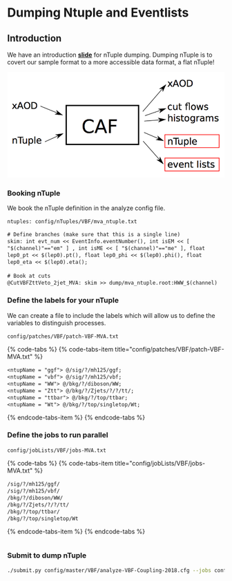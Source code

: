 # Dumping Ntuple and Eventlists

## Introduction

We have an introduction [**slide**](https://indico.cern.ch/event/771763/contributions/3207862/attachments/1767975/2871431/sauerburger2018-12-10_dump.pdf) for nTuple dumping. Dumping nTuple is to covert our sample format to a more accessible data format, a flat nTuple!

![Description from Frank Sauerburger&apos;s slide ](../../../../../.gitbook/assets/ying-mu-kuai-zhao-20190130-xia-wu-4.20.15.png)

### Booking nTuple

We book the nTuple definition in the analyze config file.

```text
ntuples: config/nTuples/VBF/mva_ntuple.txt
```

```text
# Define branches (make sure that this is a single line)
skim: int evt_num << EventInfo.eventNumber(), int isEM << [ "$(channel)"=="em" ] , int isME << [ "$(channel)"=="me" ], float lep0_pt << $(lep0).pt(), float lep0_phi << $(lep0).phi(), float lep0_eta << $(lep0).eta();

# Book at cuts
@CutVBFZttVeto_2jet_MVA: skim >> dump/mva_ntuple.root:HWW_$(channel)
```

### Define the labels for your nTuple

We can create a file to include the labels which will allow us to define the variables to distinguish processes.

```text
config/patches/VBF/patch-VBF-MVA.txt
```

{% code-tabs %}
{% code-tabs-item title="config/patches/VBF/patch-VBF-MVA.txt" %}
```text
<ntupName = "ggf"> @/sig/?/mh125/ggf;
<ntupName = "vbf"> @/sig/?/mh125/vbf;
<ntupName = "WW"> @/bkg/?/diboson/WW;
<ntupName = "Ztt"> @/bkg/?/Zjets/?/?/tt/;
<ntupName = "ttbar"> @/bkg/?/top/ttbar;
<ntupName = "Wt"> @/bkg/?/top/singletop/Wt;
```
{% endcode-tabs-item %}
{% endcode-tabs %}

### Define the jobs to run parallel

```text
config/jobLists/VBF/jobs-MVA.txt
```

{% code-tabs %}
{% code-tabs-item title="config/jobLists/VBF/jobs-MVA.txt" %}
```text
/sig/?/mh125/ggf/
/sig/?/mh125/vbf/
/bkg/?/diboson/WW/
/bkg/?/Zjets/?/?/tt/
/bkg/?/top/ttbar/
/bkg/?/top/singletop/Wt
```
{% endcode-tabs-item %}
{% endcode-tabs %}

```text

```

### Submit to dump nTuple

```bash
./submit.py config/master/VBF/analyze-VBF-Coupling-2018.cfg --jobs config/jobLists/VBF/jobs-MVA.txt --maxSampleSize 6000 --maxSampleCount 20 --identifier VBF_nTuple_dumping
```

